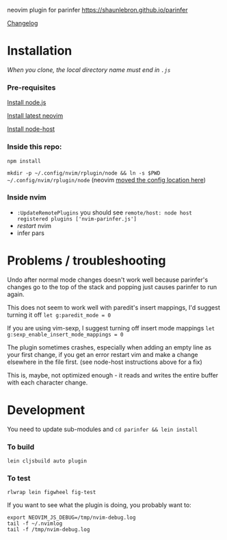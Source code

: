 neovim plugin for parinfer
https://shaunlebron.github.io/parinfer

[Changelog](CHANGES.md)

# Installation

*When you clone, the local directory name must end in `.js`*

### Pre-requisites
[Install node.js](https://nodejs.org)

[Install latest neovim](https://github.com/neovim/neovim/wiki/Installing-Neovim)

[Install node-host](https://github.com/neovim/node-host)

### Inside this repo:

`npm install`

`mkdir -p ~/.config/nvim/rplugin/node && ln -s $PWD ~/.config/nvim/rplugin/node`
(neovim [moved the config location here](https://github.com/neovim/neovim/wiki/Following-HEAD))

### Inside nvim
- `:UpdateRemotePlugins` you should see `remote/host: node host registered plugins ['nvim-parinfer.js']` 
- *restart* nvim
- infer pars

# Problems / troubleshooting

Undo after normal mode changes doesn't work well because parinfer's changes go to the top of the stack and popping just causes parinfer to run again.

This does not seem to work well with paredit's insert mappings, I'd suggest turning it off `let g:paredit_mode = 0`

If you are using vim-sexp, I suggest turning off insert mode mappings `let g:sexp_enable_insert_mode_mappings = 0`

The plugin sometimes crashes, especially when adding an empty line as your first change, if you get an error restart vim and make a change elsewhere in the file first. (see node-host instructions above for a fix)

This is, maybe, not optimized enough - it reads and writes the entire buffer with each character change.

# Development

You need to update sub-modules and
`cd parinfer && lein install`

###  To build
`lein cljsbuild auto plugin`

### To test
`rlwrap lein figwheel fig-test`

If you want to see what the plugin is doing, you probably want to:
```
export NEOVIM_JS_DEBUG=/tmp/nvim-debug.log
tail -f ~/.nvimlog
tail -f /tmp/nvim-debug.log
```
